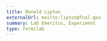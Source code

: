 ```yaml
---
title: Ronald Lipton 
externalUrl: mailto:lipton@fnal.gov
summary: Lab Emeritus, Experiment
type: fermilab
---
```

